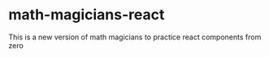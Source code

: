# math-magicians-react
This is a new version of math magicians to practice react components from zero

